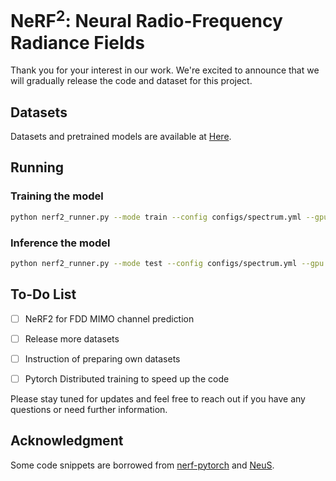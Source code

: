# NeRF<sup>2</sup>: Neural Radio-Frequency Radiance Fields

Thank you for your interest in our work. We're excited to announce that we will gradually release the code and dataset for this project.



## Datasets

Datasets and pretrained models are available at [Here](https://connectpolyu-my.sharepoint.com/:f:/g/personal/20032132r_connect_polyu_hk/EuAACSdRP4VGgw_9n2IqL84BkY_tWD5TeE9kDT0lvjw6jw?e=ygYEvX).




## Running

### Training the model

```bash
python nerf2_runner.py --mode train --config configs/spectrum.yml --gpu 0
```



### Inference the model

```bash
python nerf2_runner.py --mode test --config configs/spectrum.yml --gpu 0
```



## To-Do List

- [ ] NeRF2 for FDD MIMO channel prediction
- [ ] Release more datasets
- [ ] Instruction of preparing own datasets
- [ ] Pytorch Distributed training to speed up the code




Please stay tuned for updates and feel free to reach out if you have any questions or need further information.



## Acknowledgment

Some code snippets are borrowed from [nerf-pytorch](https://github.com/yenchenlin/nerf-pytorch) and [NeuS](https://github.com/Totoro97/NeuS).

